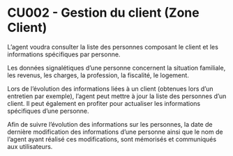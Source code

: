 # CU002 - Gestion du client (Zone Client) 

L’agent voudra consulter la liste des personnes composant le client et les
informations spécifiques par personne. 

Les données signalétiques d’une personne concernent la situation familiale, les
revenus, les charges, la profession, la fiscalité, le logement.

Lors de l’évolution des informations liées à un client (obtenues lors d’un
entretien par exemple), l’agent peut mettre à jour la liste des personnes d’un
client. Il peut également en profiter pour actualiser les informations
spécifiques d’une personne.  

Afin de suivre l’évolution des informations sur les personnes, la date de
dernière modification des informations d’une personne ainsi que le nom de
l’agent ayant réalisé ces modifications, sont mémorisés et communiqués aux
utilisateurs.
